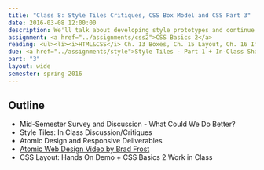 ```yaml
---
title: "Class 8: Style Tiles Critiques, CSS Box Model and CSS Part 3"
date: 2016-03-08 12:00:00
description: We'll talk about developing style prototypes and continue our CSS lesson on the CSS box-model.  Finally, we'll have an in-class critique/discussion about your style tiles.  <i>Special Guest -  Tyler Clark, Hitchcock Fleming & Associates and Guest</i> 
assignment: <a href="../assignments/css2">CSS Basics 2</a>
reading: <ul><li><i>HTML&CSS</i> Ch. 13 Boxes, Ch. 15 Layout, Ch. 16 Images</li></ul>
due: <a href="../assignments/style">Style Tiles - Part 1 + In-Class Sharing (Do Not Submit to Blackboard Yet)</a>
part: "3"
layout: wide
semester: spring-2016
---
```


## Outline

* Mid-Semester Survey and Discussion - What Could We Do Better?
* Style Tiles: In Class Discussion/Critiques
* Atomic Design and Responsive Deliverables
* [Atomic Web Design Video by Brad Frost](https://vimeo.com/109130093)
* CSS Layout: Hands On Demo + CSS Basics 2 Work in Class

